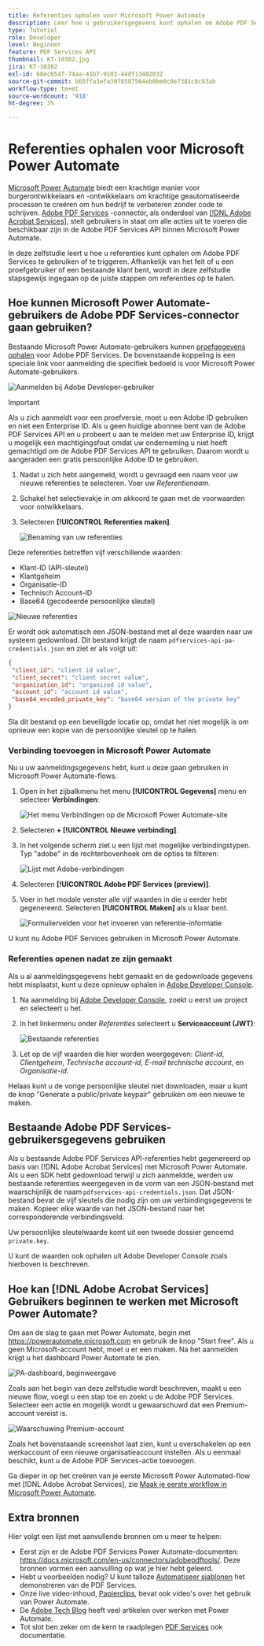 ```yaml
---
title: Referenties ophalen voor Microsoft Power Automate
description: Leer hoe u gebruikersgegevens kunt ophalen om Adobe PDF Services te gebruiken of te triggeren
type: Tutorial
role: Developer
level: Beginner
feature: PDF Services API
thumbnail: KT-10382.jpg
jira: KT-10382
exl-id: 68ec654f-74aa-41b7-9103-44df13402032
source-git-commit: b65ffa3efa3978587564eb0be0c0e7381c8c83ab
workflow-type: tm+mt
source-wordcount: '918'
ht-degree: 3%

---
```


# Referenties ophalen voor Microsoft Power Automate

[Microsoft Power Automate](https://powerautomate.microsoft.com/nl-nl/) biedt een krachtige manier voor burgerontwikkelaars en -ontwikkelaars om krachtige geautomatiseerde processen te creëren om hun bedrijf te verbeteren zonder code te schrijven. [Adobe PDF Services](https://us.flow.microsoft.com/nl-nl/connectors/shared_adobepdftools/adobe-pdf-services/) -connector, als onderdeel van [[!DNL Adobe Acrobat Services]](https://developer.adobe.com/document-services), stelt gebruikers in staat om alle acties uit te voeren die beschikbaar zijn in de Adobe PDF Services API binnen Microsoft Power Automate.

In deze zelfstudie leert u hoe u referenties kunt ophalen om Adobe PDF Services te gebruiken of te triggeren. Afhankelijk van het feit of u een proefgebruiker of een bestaande klant bent, wordt in deze zelfstudie stapsgewijs ingegaan op de juiste stappen om referenties op te halen.

## Hoe kunnen Microsoft Power Automate-gebruikers de Adobe PDF Services-connector gaan gebruiken?

Bestaande Microsoft Power Automate-gebruikers kunnen [proefgegevens ophalen](https://www.adobe.com/go/powerautomate_getstarted) voor Adobe PDF Services. De bovenstaande koppeling is een speciale link voor aanmelding die specifiek bedoeld is voor Microsoft Power Automate-gebruikers.

![Aanmelden bij Adobe Developer-gebruiker](assets/credentials_1.png)


>[!IMPORTANT]
> Als u zich aanmeldt voor een proefversie, moet u een Adobe ID gebruiken en niet een Enterprise ID. Als u geen huidige abonnee bent van de Adobe PDF Services API en u probeert u aan te melden met uw Enterprise ID, krijgt u mogelijk een machtigingsfout omdat uw onderneming u niet heeft gemachtigd om de Adobe PDF Services API te gebruiken. Daarom wordt u aangeraden een gratis persoonlijke Adobe ID te gebruiken.
>

1. Nadat u zich hebt aangemeld, wordt u gevraagd een naam voor uw nieuwe referenties te selecteren. Voer uw *Referentienaam*.
1. Schakel het selectievakje in om akkoord te gaan met de voorwaarden voor ontwikkelaars.
1. Selecteren **[!UICONTROL Referenties maken]**.

   ![Benaming van uw referenties](assets/credentials_2.png)

Deze referenties betreffen vijf verschillende waarden:

* Klant-ID (API-sleutel)
* Klantgeheim
* Organisatie-ID
* Technisch Account-ID
* Base64 (gecodeerde persoonlijke sleutel)

![Nieuwe referenties](assets/credentials_3.png)

Er wordt ook automatisch een JSON-bestand met al deze waarden naar uw systeem gedownload. Dit bestand krijgt de naam `pdfservices-api-pa-credentials.json` en ziet er als volgt uit:

```json
{
 "client_id": "client id value",
 "client_secret": "client secret value",
 "organization_id": "organized id value",
 "account_id": "account id value",
 "base64_encoded_private_key": "base64 version of the private key"
}
```

Sla dit bestand op een beveiligde locatie op, omdat het niet mogelijk is om opnieuw een kopie van de persoonlijke sleutel op te halen.

### Verbinding toevoegen in Microsoft Power Automate

Nu u uw aanmeldingsgegevens hebt, kunt u deze gaan gebruiken in Microsoft Power Automate-flows.

1. Open in het zijbalkmenu het menu **[!UICONTROL Gegevens]** menu en selecteer **Verbindingen**:

   ![Het menu Verbindingen op de Microsoft Power Automate-site](assets/credentials_4.png)

1. Selecteren **+ [!UICONTROL Nieuwe verbinding]**.

1. In het volgende scherm ziet u een lijst met mogelijke verbindingstypen. Typ &quot;adobe&quot; in de rechterbovenhoek om de opties te filteren:

   ![Lijst met Adobe-verbindingen](assets/credentials_5.png)

1. Selecteren **[!UICONTROL Adobe PDF Services (preview)]**.
1. Voer in het modale venster alle vijf waarden in die u eerder hebt gegenereerd. Selecteren **[!UICONTROL Maken]** als u klaar bent.

   ![Formuliervelden voor het invoeren van referentie-informatie](assets/credentials_6.png)

U kunt nu Adobe PDF Services gebruiken in Microsoft Power Automate.

### Referenties openen nadat ze zijn gemaakt

Als u al aanmeldingsgegevens hebt gemaakt en de gedownloade gegevens hebt misplaatst, kunt u deze opnieuw ophalen in [Adobe Developer Console](https://developer.adobe.com/console).

1. Na aanmelding bij [Adobe Developer Console](https://developer.adobe.com/console), zoekt u eerst uw project en selecteert u het.
1. In het linkermenu onder *Referenties* selecteert u **Serviceaccount (JWT)**:

   ![Bestaande referenties](assets/credentials_7.png)

1. Let op de vijf waarden die hier worden weergegeven: *Client-id*, *Clientgeheim*, *Technische account-id*, *E-mail technische account*, en *Organisatie-id*.

Helaas kunt u de vorige persoonlijke sleutel niet downloaden, maar u kunt de knop &quot;Generate a public/private keypair&quot; gebruiken om een nieuwe te maken.

## Bestaande Adobe PDF Services-gebruikersgegevens gebruiken

Als u bestaande Adobe PDF Services API-referenties hebt gegenereerd op basis van [!DNL Adobe Acrobat Services] met Microsoft Power Automate. Als u een SDK hebt gedownload terwijl u zich aanmeldde, werden uw bestaande referenties weergegeven in de vorm van een JSON-bestand met waarschijnlijk de naam `pdfservices-api-credentials.json`. Dat JSON-bestand bevat de vijf sleutels die nodig zijn om uw verbindingsgegevens te maken. Kopieer elke waarde van het JSON-bestand naar het corresponderende verbindingsveld.

Uw persoonlijke sleutelwaarde komt uit een tweede dossier genoemd `private.key`.

U kunt de waarden ook ophalen uit Adobe Developer Console zoals hierboven is beschreven.

## Hoe kan [!DNL Adobe Acrobat Services] Gebruikers beginnen te werken met Microsoft Power Automate?

Om aan de slag te gaan met Power Automate, begin met <https://powerautomate.microsoft.com> en gebruik de knop &quot;Start free&quot;. Als u geen Microsoft-account hebt, moet u er een maken. Na het aanmelden krijgt u het dashboard Power Automate te zien.

![PA-dashboard, beginweergave](assets/credentials_8.png)

Zoals aan het begin van deze zelfstudie wordt beschreven, maakt u een nieuwe flow, voegt u een stap toe en zoekt u de Adobe PDF Services. Selecteer een actie en mogelijk wordt u gewaarschuwd dat een Premium-account vereist is.

![Waarschuwing Premium-account](assets/credentials_9.png)

Zoals het bovenstaande screenshot laat zien, kunt u overschakelen op een werkaccount of een nieuwe organisatieaccount instellen. Als u eenmaal beschikt, kunt u de Adobe PDF Services-actie toevoegen.

Ga dieper in op het creëren van je eerste Microsoft Power Automated-flow met [!DNL Adobe Acrobat Services], zie [Maak je eerste workflow in Microsoft Power Automate](https://experienceleague.adobe.com/docs/document-services/tutorials/pdfservices/create-workflow-power-automate.html).

## Extra bronnen

Hier volgt een lijst met aanvullende bronnen om u meer te helpen:

* Eerst zijn er de Adobe PDF Services Power Automate-documenten: <https://docs.microsoft.com/en-us/connectors/adobepdftools/>. Deze bronnen vormen een aanvulling op wat je hier hebt geleerd.
* Hebt u voorbeelden nodig? U kunt talloze [Automatiseer sjablonen](https://powerautomate.microsoft.com/en-us/connectors/details/shared_adobepdftools/adobe-pdf-services/) het demonstreren van de PDF Services.
* Onze live video-inhoud, [Papierclips](https://www.youtube.com/playlist?list=PLcVEYUqU7VRe4sT-Bf8flvRz1XXUyGmtF), bevat ook video&#39;s over het gebruik van Power Automate.
* De [Adobe Tech Blog](https://medium.com/adobetech/tagged/microsoft-power-automate) heeft veel artikelen over werken met Power Automate.
* Tot slot ben zeker om de kern te raadplegen [PDF Services](https://developer.adobe.com/document-services/docs/overview/) ook documentatie.
